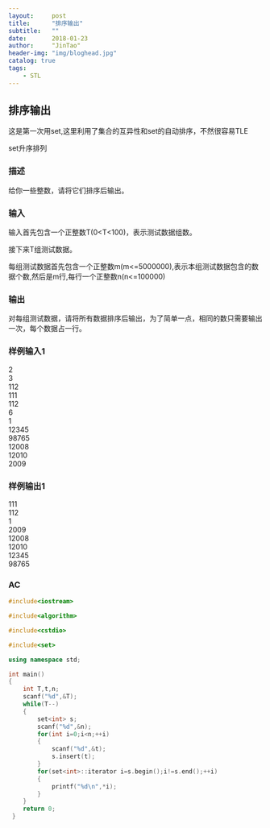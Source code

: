 ```yaml
---
layout:     post
title:      "排序输出"
subtitle:   ""
date:       2018-01-23
author:     "JinTao"
header-img: "img/bloghead.jpg"
catalog: true
tags:
    - STL
---
```


## 排序输出
这是第一次用set,这里利用了集合的互异性和set的自动排序，不然很容易TLE

set升序排列

### 描述
给你一些整数，请将它们排序后输出。

### 输入
输入首先包含一个正整数T(0<T<100)，表示测试数据组数。

接下来T组测试数据。

每组测试数据首先包含一个正整数m(m<=5000000),表示本组测试数据包含的数据个数,然后是m行,每行一个正整数n(n<=100000)

### 输出
对每组测试数据，请将所有数据排序后输出，为了简单一点，相同的数只需要输出一次，每个数据占一行。

### 样例输入1 
2<br>
3<br>
112<br>
111<br>
112<br>
6<br>
1<br>
12345<br>
98765<br>
12008<br>
12010<br>
2009<br>

### 样例输出1 
111<br>
112<br>
1<br>
2009<br>
12008<br>
12010<br>
12345<br>
98765

### AC
``` cpp
#include<iostream>

#include<algorithm>

#include<cstdio>

#include<set>

using namespace std;

int main()
{
	int T,t,n;
	scanf("%d",&T);
	while(T--)
	{
		set<int> s;
		scanf("%d",&n);
		for(int i=0;i<n;++i)
		{
			scanf("%d",&t);
			s.insert(t);
		}
		for(set<int>::iterator i=s.begin();i!=s.end();++i)
		{
			printf("%d\n",*i);
		}
	}
	return 0;
 }
```
